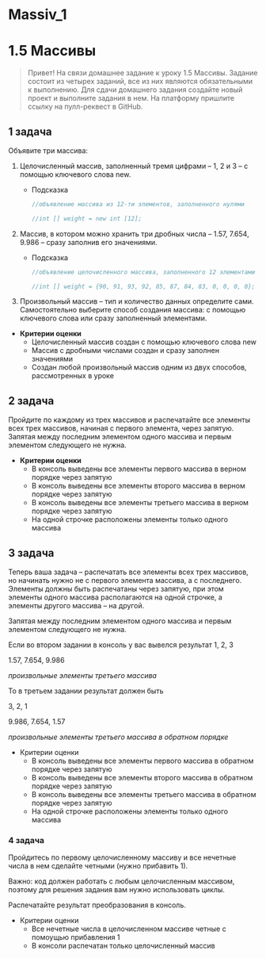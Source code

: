 # Massiv_1
# 1.5 Массивы

> Привет!
На связи домашнее задание к уроку 1.5 Массивы.
Задание состоит из четырех заданий, все из них являются обязательными к выполнению. Для сдачи домашнего задания создайте новый проект и выполните задания в нем. На платформу пришлите ссылку на пулл-реквест в GitHub.
>

## 1 задача

Объявите три массива:

1. Целочисленный массив, заполненный тремя цифрами – 1, 2 и 3 – с помощью ключевого слова new.
    - Подсказка

        ```java
        //объявление массива из 12-ти элементов, заполненного нулями
        
        //int [] weight = new int [12];
        ```

2. Массив, в котором можно хранить три дробных числа – 1.57, 7.654, 9.986 –  сразу заполнив его значениями.
    - Подсказка

        ```java
        //объявление целочисленного массива, заполненного 12 элементами 
        
        //int [] weight = {90, 91, 93, 92, 85, 87, 84, 83, 0, 0, 0, 0};
        ```

3. Произвольный массив – тип и количество данных определите сами. Самостоятельно выберите способ создания массива: с помощью ключевого слова или сразу заполненный элементами.
- **Критерии оценки**
    - Целочисленный массив создан с помощью ключевого слова new
    - Массив с дробными числами создан и сразу заполнен значениями
    - Создан любой произвольный массив одним из двух способов, рассмотренных в уроке


## 2 задача

Пройдите по каждому из трех массивов и распечатайте все элементы всех трех массивов, начиная с первого элемента, через запятую. Запятая между последним элементом одного массива и первым элементом следующего не нужна.

- **Критерии оценки**
    - В консоль выведены все элементы первого массива в верном порядке через запятую
    - В консоль выведены все элементы второго массива в верном порядке через запятую
    - В консоль выведены все элементы третьего массива в верном порядке через запятую
    - На одной строчке расположены элементы только одного массива

## 3 задача

Теперь ваша задача – распечатать все элементы всех трех массивов, но начинать нужно не с первого элемента массива, а с последнего. Элементы должны быть распечатаны через запятую, при этом элементы одного массива располагаются на одной строчке, а элементы другого массива – на другой.

Запятая между последним элементом одного массива и первым элементом следующего не нужна.

Если во втором задании в консоль у вас вывелся результат
1, 2, 3

1.57, 7.654, 9.986

*произвольные элементы третьего массива*

То в третьем задании результат должен быть

3, 2, 1

9.986, 7.654, 1.57

*произвольные элементы третьего массива в обратном порядке*

- Критерии оценки
    - В консоль выведены все элементы первого массива в обратном порядке через запятую
    - В консоль выведены все элементы второго массива в обратном порядке через запятую
    - В консоль выведены все элементы третьего массива в обратном порядке через запятую
    - На одной строчке расположены элементы только одного массива

### 4 задача

Пройдитесь по первому целочисленному массиву и все нечетные числа в нем сделайте четными (нужно прибавить 1).

Важно: код должен работать с любым целочисленным массивом, поэтому для решения задания вам нужно использовать циклы.

Распечатайте результат преобразования в консоль.

- Критерии оценки
    - Все нечетные числа в целочисленном массиве четные с помоущью прибавления 1
    - В консоли распечатан только целочисленный массив